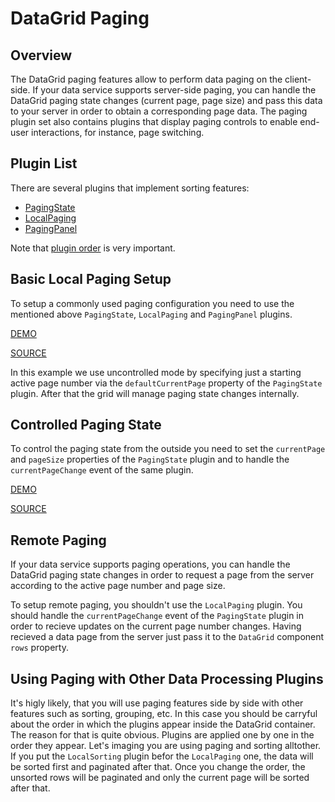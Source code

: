 # DataGrid Paging

## Overview

The DataGrid paging features allow to perform data paging on the client-side. If your data service supports server-side paging, you can handle the DataGrid paging state changes (current page, page size) and pass this data to your server in order to obtain a corresponding page data. The paging plugin set also contains plugins that display paging controls to enable end-user interactions, for instance, page switching.

## Plugin List

There are several plugins that implement sorting features:
- [PagingState](../reference/paging-state.md)
- [LocalPaging](../reference/local-paging.md)
- [PagingPanel](../reference/paging-panel.md)

Note that [plugin order](../README.md#plugin-order) is very important.

## Basic Local Paging Setup

To setup a commonly used paging configuration you need to use the mentioned above `PagingState`, `LocalPaging` and `PagingPanel` plugins.

[DEMO](http://devexpress.github.io/devextreme-reactive/react/datagrid/demos/#/paging/local-paging)

[SOURCE](https://github.com/DevExpress/devextreme-reactive/tree/master/packages/dx-react-demos/src/bootstrap3/paging/local-paging.jsx)

In this example we use uncontrolled mode by specifying just a starting active page number via the `defaultCurrentPage` property of the `PagingState` plugin. After that the grid will manage paging state changes internally.

## Controlled Paging State

To control the paging state from the outside you need to set the `currentPage` and `pageSize` properties of the `PagingState` plugin and to handle the `currentPageChange` event of the same plugin.

[DEMO](http://devexpress.github.io/devextreme-reactive/react/datagrid/demos/#/paging/local-paging-controlled)

[SOURCE](https://github.com/DevExpress/devextreme-reactive/tree/master/packages/dx-react-demos/src/bootstrap3/paging/local-paging-controlled.jsx)

## Remote Paging

If your data service supports paging operations, you can handle the DataGrid paging state changes in order to request a page from the server according to the active page number and page size.

To setup remote paging, you shouldn't use the `LocalPaging` plugin. You should handle the `currentPageChange` event of the `PagingState` plugin in order to recieve updates on the current page number changes. Having recieved a data page from the server just pass it to the `DataGrid` component `rows` property.

## Using Paging with Other Data Processing Plugins

It's higly likely, that you will use paging features side by side with other features such as sorting, grouping, etc. In this case you should be carryful about the order in which the plugins appear inside the DataGrid container. The reason for that is quite obvious. Plugins are applied one by one in the order they appear. Let's imaging you are using paging and sorting alltother. If you put the `LocalSorting` plugin befor the `LocalPaging` one, the data will be sorted first and paginated after that. Once you change the order, the unsorted rows will be paginated and only the current page will be sorted after that.

